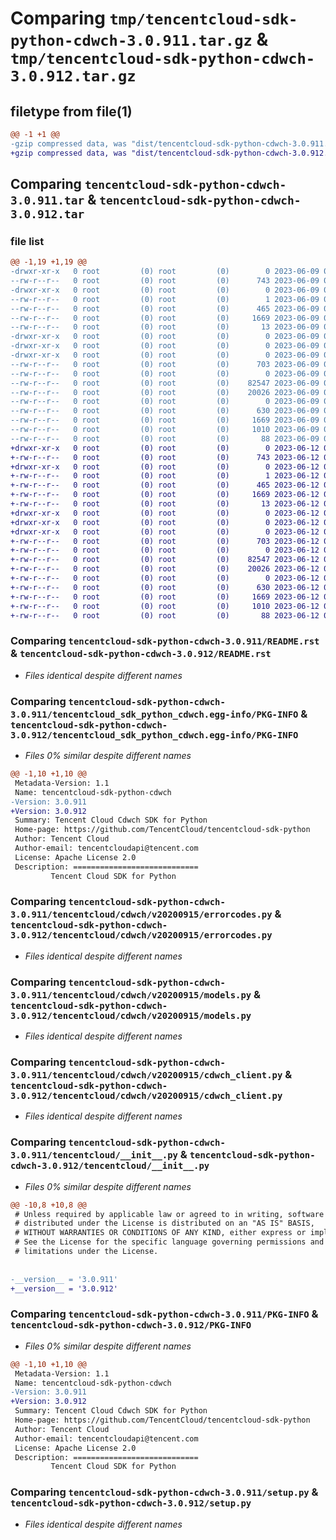 # Comparing `tmp/tencentcloud-sdk-python-cdwch-3.0.911.tar.gz` & `tmp/tencentcloud-sdk-python-cdwch-3.0.912.tar.gz`

## filetype from file(1)

```diff
@@ -1 +1 @@
-gzip compressed data, was "dist/tencentcloud-sdk-python-cdwch-3.0.911.tar", last modified: Fri Jun  9 02:14:36 2023, max compression
+gzip compressed data, was "dist/tencentcloud-sdk-python-cdwch-3.0.912.tar", last modified: Mon Jun 12 02:58:58 2023, max compression
```

## Comparing `tencentcloud-sdk-python-cdwch-3.0.911.tar` & `tencentcloud-sdk-python-cdwch-3.0.912.tar`

### file list

```diff
@@ -1,19 +1,19 @@
-drwxr-xr-x   0 root         (0) root         (0)        0 2023-06-09 02:14:36.000000 tencentcloud-sdk-python-cdwch-3.0.911/
--rw-r--r--   0 root         (0) root         (0)      743 2023-06-09 02:14:35.000000 tencentcloud-sdk-python-cdwch-3.0.911/README.rst
-drwxr-xr-x   0 root         (0) root         (0)        0 2023-06-09 02:14:36.000000 tencentcloud-sdk-python-cdwch-3.0.911/tencentcloud_sdk_python_cdwch.egg-info/
--rw-r--r--   0 root         (0) root         (0)        1 2023-06-09 02:14:36.000000 tencentcloud-sdk-python-cdwch-3.0.911/tencentcloud_sdk_python_cdwch.egg-info/dependency_links.txt
--rw-r--r--   0 root         (0) root         (0)      465 2023-06-09 02:14:36.000000 tencentcloud-sdk-python-cdwch-3.0.911/tencentcloud_sdk_python_cdwch.egg-info/SOURCES.txt
--rw-r--r--   0 root         (0) root         (0)     1669 2023-06-09 02:14:36.000000 tencentcloud-sdk-python-cdwch-3.0.911/tencentcloud_sdk_python_cdwch.egg-info/PKG-INFO
--rw-r--r--   0 root         (0) root         (0)       13 2023-06-09 02:14:36.000000 tencentcloud-sdk-python-cdwch-3.0.911/tencentcloud_sdk_python_cdwch.egg-info/top_level.txt
-drwxr-xr-x   0 root         (0) root         (0)        0 2023-06-09 02:14:36.000000 tencentcloud-sdk-python-cdwch-3.0.911/tencentcloud/
-drwxr-xr-x   0 root         (0) root         (0)        0 2023-06-09 02:14:36.000000 tencentcloud-sdk-python-cdwch-3.0.911/tencentcloud/cdwch/
-drwxr-xr-x   0 root         (0) root         (0)        0 2023-06-09 02:14:36.000000 tencentcloud-sdk-python-cdwch-3.0.911/tencentcloud/cdwch/v20200915/
--rw-r--r--   0 root         (0) root         (0)      703 2023-06-09 02:14:35.000000 tencentcloud-sdk-python-cdwch-3.0.911/tencentcloud/cdwch/v20200915/errorcodes.py
--rw-r--r--   0 root         (0) root         (0)        0 2023-06-09 02:14:35.000000 tencentcloud-sdk-python-cdwch-3.0.911/tencentcloud/cdwch/v20200915/__init__.py
--rw-r--r--   0 root         (0) root         (0)    82547 2023-06-09 02:14:35.000000 tencentcloud-sdk-python-cdwch-3.0.911/tencentcloud/cdwch/v20200915/models.py
--rw-r--r--   0 root         (0) root         (0)    20026 2023-06-09 02:14:35.000000 tencentcloud-sdk-python-cdwch-3.0.911/tencentcloud/cdwch/v20200915/cdwch_client.py
--rw-r--r--   0 root         (0) root         (0)        0 2023-06-09 02:14:35.000000 tencentcloud-sdk-python-cdwch-3.0.911/tencentcloud/cdwch/__init__.py
--rw-r--r--   0 root         (0) root         (0)      630 2023-06-09 02:14:35.000000 tencentcloud-sdk-python-cdwch-3.0.911/tencentcloud/__init__.py
--rw-r--r--   0 root         (0) root         (0)     1669 2023-06-09 02:14:36.000000 tencentcloud-sdk-python-cdwch-3.0.911/PKG-INFO
--rw-r--r--   0 root         (0) root         (0)     1010 2023-06-09 02:14:35.000000 tencentcloud-sdk-python-cdwch-3.0.911/setup.py
--rw-r--r--   0 root         (0) root         (0)       88 2023-06-09 02:14:36.000000 tencentcloud-sdk-python-cdwch-3.0.911/setup.cfg
+drwxr-xr-x   0 root         (0) root         (0)        0 2023-06-12 02:58:58.000000 tencentcloud-sdk-python-cdwch-3.0.912/
+-rw-r--r--   0 root         (0) root         (0)      743 2023-06-12 02:58:58.000000 tencentcloud-sdk-python-cdwch-3.0.912/README.rst
+drwxr-xr-x   0 root         (0) root         (0)        0 2023-06-12 02:58:58.000000 tencentcloud-sdk-python-cdwch-3.0.912/tencentcloud_sdk_python_cdwch.egg-info/
+-rw-r--r--   0 root         (0) root         (0)        1 2023-06-12 02:58:58.000000 tencentcloud-sdk-python-cdwch-3.0.912/tencentcloud_sdk_python_cdwch.egg-info/dependency_links.txt
+-rw-r--r--   0 root         (0) root         (0)      465 2023-06-12 02:58:58.000000 tencentcloud-sdk-python-cdwch-3.0.912/tencentcloud_sdk_python_cdwch.egg-info/SOURCES.txt
+-rw-r--r--   0 root         (0) root         (0)     1669 2023-06-12 02:58:58.000000 tencentcloud-sdk-python-cdwch-3.0.912/tencentcloud_sdk_python_cdwch.egg-info/PKG-INFO
+-rw-r--r--   0 root         (0) root         (0)       13 2023-06-12 02:58:58.000000 tencentcloud-sdk-python-cdwch-3.0.912/tencentcloud_sdk_python_cdwch.egg-info/top_level.txt
+drwxr-xr-x   0 root         (0) root         (0)        0 2023-06-12 02:58:58.000000 tencentcloud-sdk-python-cdwch-3.0.912/tencentcloud/
+drwxr-xr-x   0 root         (0) root         (0)        0 2023-06-12 02:58:58.000000 tencentcloud-sdk-python-cdwch-3.0.912/tencentcloud/cdwch/
+drwxr-xr-x   0 root         (0) root         (0)        0 2023-06-12 02:58:58.000000 tencentcloud-sdk-python-cdwch-3.0.912/tencentcloud/cdwch/v20200915/
+-rw-r--r--   0 root         (0) root         (0)      703 2023-06-12 02:58:58.000000 tencentcloud-sdk-python-cdwch-3.0.912/tencentcloud/cdwch/v20200915/errorcodes.py
+-rw-r--r--   0 root         (0) root         (0)        0 2023-06-12 02:58:58.000000 tencentcloud-sdk-python-cdwch-3.0.912/tencentcloud/cdwch/v20200915/__init__.py
+-rw-r--r--   0 root         (0) root         (0)    82547 2023-06-12 02:58:58.000000 tencentcloud-sdk-python-cdwch-3.0.912/tencentcloud/cdwch/v20200915/models.py
+-rw-r--r--   0 root         (0) root         (0)    20026 2023-06-12 02:58:58.000000 tencentcloud-sdk-python-cdwch-3.0.912/tencentcloud/cdwch/v20200915/cdwch_client.py
+-rw-r--r--   0 root         (0) root         (0)        0 2023-06-12 02:58:58.000000 tencentcloud-sdk-python-cdwch-3.0.912/tencentcloud/cdwch/__init__.py
+-rw-r--r--   0 root         (0) root         (0)      630 2023-06-12 02:58:58.000000 tencentcloud-sdk-python-cdwch-3.0.912/tencentcloud/__init__.py
+-rw-r--r--   0 root         (0) root         (0)     1669 2023-06-12 02:58:58.000000 tencentcloud-sdk-python-cdwch-3.0.912/PKG-INFO
+-rw-r--r--   0 root         (0) root         (0)     1010 2023-06-12 02:58:58.000000 tencentcloud-sdk-python-cdwch-3.0.912/setup.py
+-rw-r--r--   0 root         (0) root         (0)       88 2023-06-12 02:58:58.000000 tencentcloud-sdk-python-cdwch-3.0.912/setup.cfg
```

### Comparing `tencentcloud-sdk-python-cdwch-3.0.911/README.rst` & `tencentcloud-sdk-python-cdwch-3.0.912/README.rst`

 * *Files identical despite different names*

### Comparing `tencentcloud-sdk-python-cdwch-3.0.911/tencentcloud_sdk_python_cdwch.egg-info/PKG-INFO` & `tencentcloud-sdk-python-cdwch-3.0.912/tencentcloud_sdk_python_cdwch.egg-info/PKG-INFO`

 * *Files 0% similar despite different names*

```diff
@@ -1,10 +1,10 @@
 Metadata-Version: 1.1
 Name: tencentcloud-sdk-python-cdwch
-Version: 3.0.911
+Version: 3.0.912
 Summary: Tencent Cloud Cdwch SDK for Python
 Home-page: https://github.com/TencentCloud/tencentcloud-sdk-python
 Author: Tencent Cloud
 Author-email: tencentcloudapi@tencent.com
 License: Apache License 2.0
 Description: ============================
         Tencent Cloud SDK for Python
```

### Comparing `tencentcloud-sdk-python-cdwch-3.0.911/tencentcloud/cdwch/v20200915/errorcodes.py` & `tencentcloud-sdk-python-cdwch-3.0.912/tencentcloud/cdwch/v20200915/errorcodes.py`

 * *Files identical despite different names*

### Comparing `tencentcloud-sdk-python-cdwch-3.0.911/tencentcloud/cdwch/v20200915/models.py` & `tencentcloud-sdk-python-cdwch-3.0.912/tencentcloud/cdwch/v20200915/models.py`

 * *Files identical despite different names*

### Comparing `tencentcloud-sdk-python-cdwch-3.0.911/tencentcloud/cdwch/v20200915/cdwch_client.py` & `tencentcloud-sdk-python-cdwch-3.0.912/tencentcloud/cdwch/v20200915/cdwch_client.py`

 * *Files identical despite different names*

### Comparing `tencentcloud-sdk-python-cdwch-3.0.911/tencentcloud/__init__.py` & `tencentcloud-sdk-python-cdwch-3.0.912/tencentcloud/__init__.py`

 * *Files 0% similar despite different names*

```diff
@@ -10,8 +10,8 @@
 # Unless required by applicable law or agreed to in writing, software
 # distributed under the License is distributed on an "AS IS" BASIS,
 # WITHOUT WARRANTIES OR CONDITIONS OF ANY KIND, either express or implied.
 # See the License for the specific language governing permissions and
 # limitations under the License.
 
 
-__version__ = '3.0.911'
+__version__ = '3.0.912'
```

### Comparing `tencentcloud-sdk-python-cdwch-3.0.911/PKG-INFO` & `tencentcloud-sdk-python-cdwch-3.0.912/PKG-INFO`

 * *Files 0% similar despite different names*

```diff
@@ -1,10 +1,10 @@
 Metadata-Version: 1.1
 Name: tencentcloud-sdk-python-cdwch
-Version: 3.0.911
+Version: 3.0.912
 Summary: Tencent Cloud Cdwch SDK for Python
 Home-page: https://github.com/TencentCloud/tencentcloud-sdk-python
 Author: Tencent Cloud
 Author-email: tencentcloudapi@tencent.com
 License: Apache License 2.0
 Description: ============================
         Tencent Cloud SDK for Python
```

### Comparing `tencentcloud-sdk-python-cdwch-3.0.911/setup.py` & `tencentcloud-sdk-python-cdwch-3.0.912/setup.py`

 * *Files identical despite different names*

